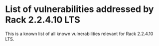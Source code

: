 # List of vulnerabilities addressed by Rack 2.2.4.10 LTS

This is a known list of all known vulnerabilities relevant for Rack 2.2.4.10 LTS.
